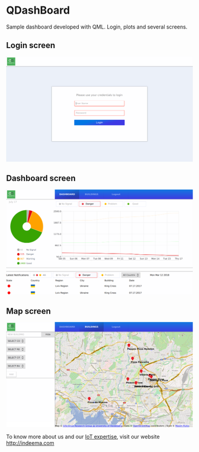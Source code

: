 # QDashBoard
Sample dashboard developed with QML. Login, plots and several screens.

## Login screen
![alt text](https://github.com/IndeemaSoftware/QDashBoard/blob/Assets/login.png)

## Dashboard screen
![alt text](https://github.com/IndeemaSoftware/QDashBoard/blob/Assets/dashvoard.png)

## Map screen
![alt text](https://github.com/IndeemaSoftware/QDashBoard/blob/Assets/maps.png)

To know more about us and our [IoT expertise](https://indeema.com/services/iot), visit our website http://indeema.com
